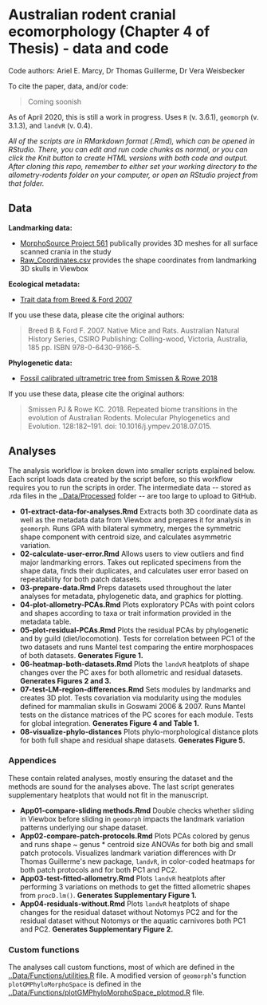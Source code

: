 # Australian rodent cranial ecomorphology (Chapter 4 of Thesis) - data and code
Code authors: Ariel E. Marcy, Dr Thomas Guillerme, Dr Vera Weisbecker

To cite the paper, data, and/or code:
> Coming soonish

As of April 2020, this is still a work in progress. Uses `R` (v. 3.6.1), `geomorph` (v. 3.1.3), and `landvR` (v. 0.4).

*All of the scripts are in RMarkdown format (.Rmd), which can be opened in RStudio. There, you can edit and run code chunks as normal, or you can click the Knit button to create HTML versions with both code and output. After cloning this repo, remember to either set your working directory to the allometry-rodents folder on your computer, or open an RStudio project from that folder.*

## Data
**Landmarking data:**
* [MorphoSource Project 561](https://www.morphosource.org/MyProjects/Dashboard/dashboard/select_project_id/561) publically provides 3D meshes for all surface scanned crania in the study
* [Raw_Coordinates.csv](Data/Raw/Raw_Coord_Data.csv) provides the shape coordinates from landmarking 3D skulls in Viewbox 

**Ecological metadata:**
* [Trait data from Breed & Ford 2007](/Data/Processed/in_ex_traits.csv)

If you use these data, please cite the original authors:
> Breed B & Ford F. 2007. Native Mice and Rats. Australian Natural History Series, CSIRO Publishing: Colling-wood, Victoria, Australia, 185 pp. ISBN 978-0-6430-9166-5.

**Phylogenetic data:**
* [Fossil calibrated ultrametric tree from Smissen & Rowe 2018](/Data/Processed/Smissen-Rowe-2018-concat.tre)

If you use these data, please cite the original authors:
> Smissen PJ & Rowe KC. 2018. Repeated biome transitions in the evolution of Australian Rodents. Molecular Phylogenetics and Evolution. 128:182–191. doi: 10.1016/j.ympev.2018.07.015.
    
## Analyses
The analysis workflow is broken down into smaller scripts explained below. Each script loads data created by the script before, so this workflow requires you to run the scripts in order. The intermediate data -- stored as .rda files in the [..Data/Processed](/Data/Processed)  folder -- are too large to upload to GitHub. 

* **01-extract-data-for-analyses.Rmd** Extracts both 3D coordinate data as well as the metadata data from Viewbox and prepares it for analysis in `geomorph`. Runs GPA with bilateral symmetry, merges the symmetric shape component with centroid size, and calculates asymmetric variation.
* **02-calculate-user-error.Rmd** Allows users to view outliers and find major landmarking errors. Takes out replicated specimens from the shape data, finds their duplicates, and calculates user error based on repeatability for both patch datasets. 
* **03-prepare-data.Rmd** Preps datasets used throughout the later analyses for metadata, phylogenetic data, and graphics for plotting.
* **04-plot-allometry-PCAs.Rmd** Plots exploratory PCAs with point colors and shapes according to taxa or trait information provided in the metadata table.
* **05-plot-residual-PCAs.Rmd** Plots the residual PCAs by phylogenetic and by guild (diet/locomotion). Tests for correlation between PC1 of the two datasets and runs Mantel test comparing the entire morphospaces of both datasets. **Generates Figure 1.**
* **06-heatmap-both-datasets.Rmd** Plots the `landvR` heatplots of shape changes over the PC axes for both allometric and residual datasets. **Generates Figures 2 and 3.**
* **07-test-LM-region-differences.Rmd** Sets modules by landmarks and creates 3D plot. Tests covariation via modularity using the modules defined for mammalian skulls in Goswami 2006 & 2007. Runs Mantel tests on the distance matrices of the PC scores for each module. Tests for global integration. **Generates Figure 4 and Table 1.**
* **08-visualize-phylo-distances** Plots phylo-morphological distance plots for both full shape and residual shape datasets. **Generates Figure 5.**

### Appendices
These contain related analyses, mostly ensuring the dataset and the methods are sound for the analyses above. The last script generates supplementary heatplots that would not fit in the manuscript.

* **App01-compare-sliding methods.Rmd** Double checks whether sliding in Viewbox before sliding in `geomorph` impacts the landmark variation patterns underlying our shape dataset. 
* **App02-compare-patch-protocols.Rmd** Plots PCAs colored by genus and runs shape ~ genus * centroid size ANOVAs for both big and small patch protocols. Visualizes landmark variation differences with Dr Thomas Guillerme's new package, `landvR`, in color-coded heatmaps for both patch protocols and for both PC1 and PC2. 
* **App03-test-fitted-allometry.Rmd** Plots `landvR` heatplots after performing 3 variations on methods to get the fitted allometric shapes from `procD.lm()`. **Generates Supplementary Figure 1.**
* **App04-residuals-without.Rmd** Plots `landvR` heatplots of shape changes for the residual dataset without Notomys PC2 and for the residual dataset without Notomys or the aquatic carnivores both PC1 and PC2. **Generates Supplementary Figure 2.**

### Custom functions
The analyses call custom functions, most of which are defined in the [..Data/Functions/utilities.R](/Data/Functions/utilities.R) file. A modified version of `geomorph`'s function `plotGMPhyloMorphoSpace` is defined in the [..Data/Functions/plotGMPhyloMorphoSpace_plotmod.R](/Data/Functions/plotGMPhyloMorphoSpace_plotmod.R) file.
